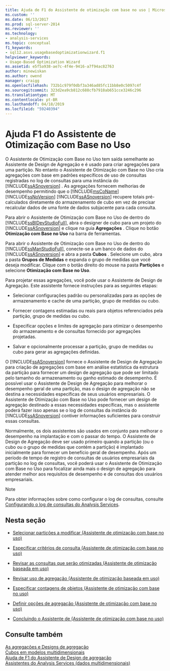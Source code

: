 ```yaml
---
title: Ajuda de F1 do Assistente de otimização com base no uso | Microsoft Docs
ms.custom: ''
ms.date: 06/13/2017
ms.prod: sql-server-2014
ms.reviewer: ''
ms.technology:
- analysis-services
ms.topic: conceptual
f1_keywords:
- sql12.asvs.usagebasedoptimizationwizard.f1
helpviewer_keywords:
- Usage-Based Optimization Wizard
ms.assetid: e5f5a938-ae7c-4f4e-9416-a7f94ac82763
author: minewiskan
ms.author: owend
manager: craigg
ms.openlocfilehash: 732b1c979f0dbf3a346ad85fc11bb8e0c5097c4f
ms.sourcegitcommit: 323d2ea9cb812c688cfb7918ab651cce3246c296
ms.translationtype: MT
ms.contentlocale: pt-BR
ms.lasthandoff: 04/18/2019
ms.locfileid: "59240394"
---
```

# <a name="usage-based-optimization-wizard-f1-help"></a>Ajuda F1 do Assistente de Otimização com Base no Uso
  O Assistente de Otimização com Base no Uso tem saída semelhante ao Assistente de Design de Agregação e é usado para criar agregações para uma partição. No entanto o Assistente de Otimização com Base no Uso cria agregações com base em padrões específicos de uso de consultas registradas no log de consultas para uma instância do [!INCLUDE[ssASnoversion](../includes/ssasnoversion-md.md)] . As agregações fornecem melhorias de desempenho permitindo que o [!INCLUDE[msCoName](../includes/msconame-md.md)] [!INCLUDE[ssNoVersion](../includes/ssnoversion-md.md)] [!INCLUDE[ssASnoversion](../includes/ssasnoversion-md.md)] recupere totais pré-calculados diretamente do armazenamento de cubo em vez de precisar recalcular dados de uma fonte de dados subjacente para cada consulta.  
  
 Para abrir o Assistente de Otimização com Base no Uso de dentro do [!INCLUDE[ssBIDevStudioFull](../includes/ssbidevstudiofull-md.md)], abra o designer de cubo para um projeto do [!INCLUDE[ssASnoversion](../includes/ssasnoversion-md.md)] e clique na guia **Agregações** . Clique no botão **Otimização com Base no Uso** na barra de ferramentas.  
  
 Para abrir o Assistente de Otimização com Base no Uso de dentro do [!INCLUDE[ssManStudioFull](../includes/ssmanstudiofull-md.md)], conecte-se a um banco de dados do [!INCLUDE[ssASnoversion](../includes/ssasnoversion-md.md)] e abra a pasta **Cubos** . Selecione um cubo, abra a pasta **Grupos de Medidas** e expanda o grupo de medidas que você deseja modificar. Clique com o botão direito do mouse na pasta **Partições** e selecione **Otimização com Base no Uso**.  
  
 Para projetar essas agregações, você pode usar o Assistente de Design de Agregação. Este assistente fornece instruções para as seguintes etapas:  
  
-   Selecionar configurações padrão ou personalizadas para as opções de armazenamento e cache de uma partição, grupo de medidas ou cubo.  
  
-   Fornecer contagens estimadas ou reais para objetos referenciados pela partição, grupo de medidas ou cubo.  
  
-   Especificar opções e limites de agregação para otimizar o desempenho do armazenamento e de consultas fornecido por agregações projetadas.  
  
-   Salvar e opcionalmente processar a partição, grupo de medidas ou cubo para gerar as agregações definidas.  
  
 O [!INCLUDE[ssASnoversion](../includes/ssasnoversion-md.md)] fornece o Assistente de Design de Agregação para criação de agregações com base em análise estatística da estrutura da partição para fornecer um design de agregação que pode ser limitado pelo tamanho do armazenamento ou ganho estimado de desempenho. É possível usar o Assistente de Design de Agregação para melhorar o desempenho geral de uma partição, mas o design de agregação não se destina a necessidades específicas de seus usuários empresariais. O Assistente de Otimização com Base no Uso pode fornecer um design de agregação destinado a essas necessidades específicas, mas o assistente poderá fazer isso apenas se o log de consultas da instância do [!INCLUDE[ssASnoversion](../includes/ssasnoversion-md.md)] contiver informações suficientes para construir essas consultas.  
  
 Normalmente, os dois assistentes são usados em conjunto para melhorar o desempenho na implantação e com o passar do tempo. O Assistente de Design de Agregação deve ser usado primeiro quando a partição (ou o cubo ou o grupo de medidas que contém a partição) é implantado inicialmente para fornecer um benefício geral de desempenho. Após um período de tempo de registro de consultas de usuários empresariais da partição no log de consultas, você poderá usar o Assistente de Otimização com Base no Uso para focalizar ainda mais o design de agregação para atender melhor aos requisitos de desempenho e de consultas dos usuários empresariais.  
  
> [!NOTE]  
>  Para obter informações sobre como configurar o log de consultas, consulte [Configurando o log de consultas do Analysis Services](instances/log-operations-in-analysis-services.md?view=sql-server-2014#bkmk_querylog).  
  
## <a name="in-this-section"></a>Nesta seção  
  
-   [Selecionar partições a modificar &#40;Assistente de otimização com base no uso&#41;](select-partitions-to-modify-usage-based-optimization-wizard.md)  
  
-   [Especificar critérios de consulta &#40;Assistente de otimização com base no uso&#41;](specify-query-criteria-usage-based-optimization-wizard.md)  
  
-   [Revisar as consultas que serão otimizadas &#40;Assistente de otimização baseada em uso&#41;](review-the-queries-that-will-be-optimized-usage-based-optimization-wizard.md)  
  
-   [Revisar uso de agregação &#40;Assistente de otimização baseada em uso&#41;](review-aggregation-usage-usage-based-optimiation-wizard.md)  
  
-   [Especificar contagens de objetos &#40;Assistente de otimização com base no uso&#41;](specify-object-counts-usage-based-optimization-wizard.md)  
  
-   [Definir opções de agregação &#40;Assistente de otimização com base no uso&#41;](set-aggregation-options-usage-based-optimization-wizard.md)  
  
-   [Concluindo o Assistente de &#40;Assistente de otimização com base no uso&#41;](completing-the-wizard-usage-based-optimization-wizard.md)  
  
## <a name="see-also"></a>Consulte também  
 [As agregações e Designs de agregação](multidimensional-models-olap-logical-cube-objects/aggregations-and-aggregation-designs.md)   
 [Cubos em modelos multidimensionais](multidimensional-models/cubes-in-multidimensional-models.md)   
 [Ajuda de F1 do Assistente de Design de agregação](aggregation-design-wizard-f1-help.md)   
 [Assistentes do Analysis Services &#40;dados multidimensionais&#41;](analysis-services-wizards-multidimensional-data.md)  
  
  
